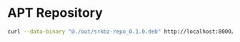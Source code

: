 # APT Repository

```bash
curl --data-binary "@./out/srkbz-repo_0.1.0.deb" http://localhost:8000/upload
```
